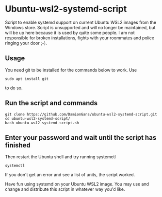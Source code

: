 # Ubuntu-wsl2-systemd-script
Script to enable systemd support on current Ubuntu WSL2 images from the Windows store. Script is unsupported and will no longer be maintained, but will be up here because it is used by quite some people. I am not responsible for broken installations, fights with your roommates and police ringing your door ;-).

## Usage
You need git to be installed for the commands below to work. Use
```
sudo apt install git
```
to do so.

## Run the script and commands
```
git clone https://github.com/DamionGans/ubuntu-wsl2-systemd-script.git
cd ubuntu-wsl2-systemd-script/
bash ubuntu-wsl2-systemd-script.sh
```
## Enter your password and wait until the script has finished

Then restart the Ubuntu shell and try running systemctl
```
systemctl
```
If you don't get an error and see a list of units, the script worked.

Have fun using systemd on your Ubuntu WSL2 image. You may use and change and distribute this script in whatever way you'd like.
